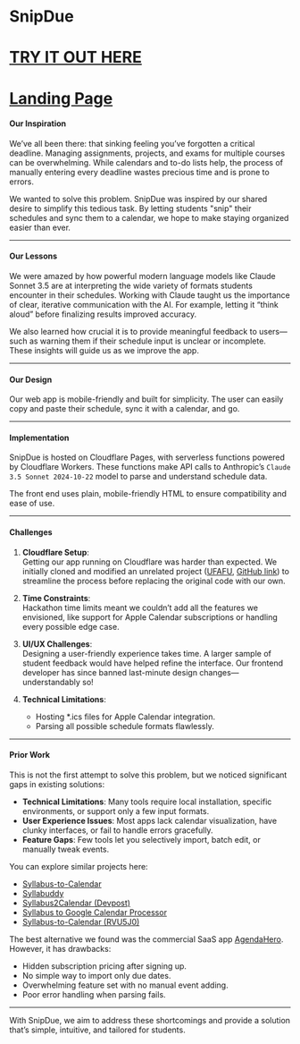 # SnipDue

# [TRY IT OUT HERE](https://snipdue.tech/calendar)
# [Landing Page](https://snipdue.tech)

#### **Our Inspiration**  

We’ve all been there: that sinking feeling you’ve forgotten a critical deadline. Managing assignments, projects, and exams for multiple courses can be overwhelming. While calendars and to-do lists help, the process of manually entering every deadline wastes precious time and is prone to errors.  

We wanted to solve this problem. SnipDue was inspired by our shared desire to simplify this tedious task. By letting students "snip" their schedules and sync them to a calendar, we hope to make staying organized easier than ever.  

---

#### **Our Lessons**  

We were amazed by how powerful modern language models like Claude Sonnet 3.5 are at interpreting the wide variety of formats students encounter in their schedules. Working with Claude taught us the importance of clear, iterative communication with the AI. For example, letting it “think aloud” before finalizing results improved accuracy.  

We also learned how crucial it is to provide meaningful feedback to users—such as warning them if their schedule input is unclear or incomplete. These insights will guide us as we improve the app.  

---

#### **Our Design**  

Our web app is mobile-friendly and built for simplicity. The user can easily copy and paste their schedule, sync it with a calendar, and go.  

---

#### **Implementation**
  
SnipDue is hosted on Cloudflare Pages, with serverless functions powered by Cloudflare Workers. These functions make API calls to Anthropic’s `Claude 3.5 Sonnet 2024-10-22` model to parse and understand schedule data.  

The front end uses plain, mobile-friendly HTML to ensure compatibility and ease of use.  

---

#### **Challenges**  

1. **Cloudflare Setup**:  
   Getting our app running on Cloudflare was harder than expected. We initially cloned and modified an unrelated project ([UFAFU](http://ufafu.com), [GitHub link](https://github.com/jlesner/aipif)) to streamline the process before replacing the original code with our own.  

2. **Time Constraints**:  
   Hackathon time limits meant we couldn’t add all the features we envisioned, like support for Apple Calendar subscriptions or handling every possible edge case.  

3. **UI/UX Challenges**:  
   Designing a user-friendly experience takes time. A larger sample of student feedback would have helped refine the interface. Our frontend developer has since banned last-minute design changes—understandably so!  

4. **Technical Limitations**:  
   - Hosting *.ics files for Apple Calendar integration.  
   - Parsing all possible schedule formats flawlessly.  

---

#### **Prior Work**  

This is not the first attempt to solve this problem, but we noticed significant gaps in existing solutions:  
- **Technical Limitations**: Many tools require local installation, specific environments, or support only a few input formats.  
- **User Experience Issues**: Most apps lack calendar visualization, have clunky interfaces, or fail to handle errors gracefully.  
- **Feature Gaps**: Few tools let you selectively import, batch edit, or manually tweak events.  

You can explore similar projects here:  
- [Syllabus-to-Calendar](https://github.com/jjeongin/Syllabus-to-Calendar)  
- [Syllabuddy](https://www.syllabuddy.com/)  
- [Syllabus2Calendar (Devpost)](https://devpost.com/software/syllabus2calendar)  
- [Syllabus to Google Calendar Processor](https://devpost.com/software/syllabus-to-google-calendar-processor)  
- [Syllabus-to-Calendar (RVU5J0)](https://devpost.com/software/syllabus-to-calendar-rvu5j0)  

The best alternative we found was the commercial SaaS app [AgendaHero](https://agendahero.com/). However, it has drawbacks:  
- Hidden subscription pricing after signing up.  
- No simple way to import only due dates.  
- Overwhelming feature set with no manual event adding.  
- Poor error handling when parsing fails.  

---

With SnipDue, we aim to address these shortcomings and provide a solution that’s simple, intuitive, and tailored for students.  
